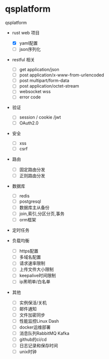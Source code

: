 # qsplatform
qsplatform


- rust web 项目 

  - [x] yaml配置
  - [ ] json序列化

- restful 相关
  - [ ] get  application/json
  - [ ] post application/x-www-from-urlencoded
  - [ ] post multipart/form-data
  - [ ] post application/octet-stream
  - [ ] websocket wss 
  - [ ] error code

- 验证
  - [ ] session / cookie /jwt
  - [ ] OAuth2.0
 
- 安全
  - [ ] xss
  - [ ] csrf  
 
- 路由
  - [ ] 固定路由分发
  - [ ] 正则路由分发 
  
- 数据库
  - [ ] redis
  - [ ] postgresql 
  - [ ] 数据库主从备份
  - [ ] join,索引,分区分页,事务 
  - [ ] orm框架
  
- 定时任务
  
- 负载均衡
  - [ ] https配置
  - [ ] 多域名配置
  - [ ] 请求速率限制
  - [ ] 上传文件大小限制
  - [ ] keepalive时间限制
  - [ ] ip黑明单/白名单
 
- 其他
  - [ ] 实例保活/关机
  - [ ] 邮件通知
  - [ ] 文件加密同步
  - [ ] 性能监控Linux Dash
  - [ ] docker运维部署
  - [ ] 消息队列RabbitMQ Kafka
  - [ ] github的ci/cd
  - [ ] 日志记录和保存时间
  - [ ] unix时钟
